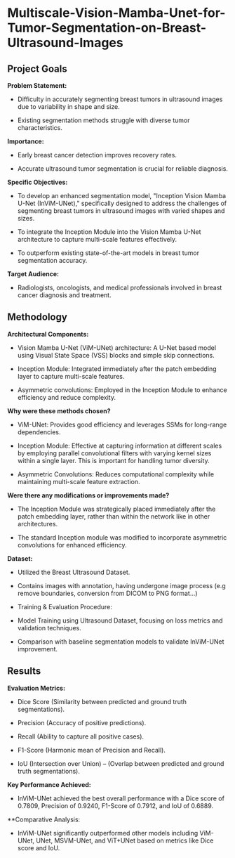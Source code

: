 # Multiscale-Vision-Mamba-Unet-for-Tumor-Segmentation-on-Breast-Ultrasound-Images

## Project Goals

**Problem Statement:**

*   Difficulty in accurately segmenting breast tumors in ultrasound images due to variability in shape and size.

*   Existing segmentation methods struggle with diverse tumor characteristics.

**Importance:**

*   Early breast cancer detection improves recovery rates.

*   Accurate ultrasound tumor segmentation is crucial for reliable diagnosis.

**Specific Objectives:**

*   To develop an enhanced segmentation model, "Inception Vision Mamba U-Net (InViM-UNet)," specifically designed to address the challenges of segmenting breast tumors in ultrasound images with varied shapes and sizes.

*   To integrate the Inception Module into the Vision Mamba U-Net architecture to capture multi-scale features effectively.

*   To outperform existing state-of-the-art models in breast tumor segmentation accuracy.

**Target Audience:**

*   Radiologists, oncologists, and medical professionals involved in breast cancer diagnosis and treatment.

## Methodology

**Architectural Components:**

*   Vision Mamba U-Net (ViM-UNet) architecture: A U-Net based model using Visual State Space (VSS) blocks and simple skip connections.

*   Inception Module: Integrated immediately after the patch embedding layer to capture multi-scale features.

*   Asymmetric convolutions: Employed in the Inception Module to enhance efficiency and reduce complexity.

**Why were these methods chosen?**

*   ViM-UNet: Provides good efficiency and leverages SSMs for long-range dependencies.

*   Inception Module: Effective at capturing information at different scales by employing parallel convolutional filters with varying kernel sizes within a single layer. This is important for handling tumor diversity.

*   Asymmetric Convolutions: Reduces computational complexity while maintaining multi-scale feature extraction.

**Were there any modifications or improvements made?**

*   The Inception Module was strategically placed immediately after the patch embedding layer, rather than within the network like in other architectures.

*   The standard Inception module was modified to incorporate asymmetric convolutions for enhanced efficiency.

**Dataset:**

*   Utilized the Breast Ultrasound Dataset.

*   Contains images with annotation, having undergone image process (e.g remove boundaries, conversion from DICOM to PNG format...)

*   Training & Evaluation Procedure:

*   Model Training using Ultrasound Dataset, focusing on loss metrics and validation techniques.

*   Comparison with baseline segmentation models to validate InViM-UNet improvement.

## Results

**Evaluation Metrics:**

*   Dice Score (Similarity between predicted and ground truth segmentations).

*   Precision (Accuracy of positive predictions).

*   Recall (Ability to capture all positive cases).

*   F1-Score (Harmonic mean of Precision and Recall).

*   IoU (Intersection over Union) – (Overlap between predicted and ground truth segmentations).

**Key Performance Achieved:**

*   InViM-UNet achieved the best overall performance with a Dice score of 0.7809, Precision of 0.9240, F1-Score of 0.7912, and IoU of 0.6889.

**Comparative Analysis:

*   InViM-UNet significantly outperformed other models including ViM-UNet, UNet, MSVM-UNet, and ViT+UNet based on metrics like Dice score and IoU.

  
